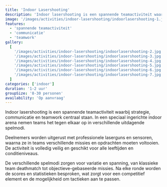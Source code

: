 ```yaml
---
title: 'Indoor Lasershooting'
description: 'Indoor lasershooting is een spannende teamactiviteit waarbij strategie, communicatie en teamwork centraal staan.'
image: '/images/activities/indoor-lasershooting/indoorlasershooting-1.jpg'
features:
  - 'spannende teamactiviteit'
  - 'communicatie'
  - 'teamwork'
gallery:
  [
    '/images/activities/indoor-lasershooting/indoorlasershooting-2.jpg',
    '/images/activities/indoor-lasershooting/indoorlasershooting-3.jpg',
    '/images/activities/indoor-lasershooting/indoorlasershooting-4.jpg',
    '/images/activities/indoor-lasershooting/indoorlasershooting-5.jpg',
    '/images/activities/indoor-lasershooting/indoorlasershooting-6.jpg',
    '/images/activities/indoor-lasershooting/indoorlasershooting-7.jpg',
  ]
categories: ['indoor']
duration: '1-2 uur'
groupSize: '8-30 personen'
availability: 'Op aanvraag'
---
```


Indoor lasershooting is een spannende teamactiviteit waarbij strategie, communicatie en teamwork centraal staan. In een speciaal ingerichte indoor arena nemen teams het tegen elkaar op in verschillende uitdagende spelmodi.

Deelnemers worden uitgerust met professionele laserguns en sensoren, waarna ze in teams verschillende missies en opdrachten moeten voltooien. De activiteit is volledig veilig en geschikt voor alle leeftijden en conditieniveaus.

De verschillende spelmodi zorgen voor variatie en spanning, van klassieke team deathmatch tot objectieve-gebaseerde missies. Na elke ronde worden de scores en statistieken besproken, wat zorgt voor een competitief element en de mogelijkheid om tactieken aan te passen.
